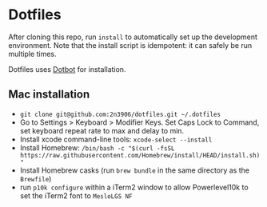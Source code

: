 Dotfiles
========

After cloning this repo, run `install` to automatically set up the development
environment. Note that the install script is idempotent: it can safely be run
multiple times.

Dotfiles uses [Dotbot][dotbot] for installation.

[dotbot]: https://github.com/anishathalye/dotbot

## Mac installation

 * `git clone git@github.com:2n3906/dotfiles.git ~/.dotfiles`
 * Go to Settings > Keyboard > Modifier Keys.  Set Caps Lock to Command, set keyboard repeat rate to max and delay to min.
 * Install xcode command-line tools: `xcode-select --install`
 * Install Homebrew: `/bin/bash -c "$(curl -fsSL https://raw.githubusercontent.com/Homebrew/install/HEAD/install.sh)"`
 * Install Homebrew casks (run `brew bundle` in the same directory as the `Brewfile`)
 * run `p10k configure` within a iTerm2 window to allow Powerlevel10k to set the iTerm2 font to `MesloLGS NF`
